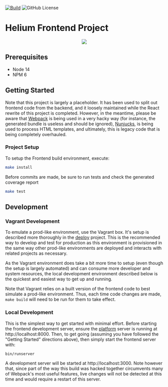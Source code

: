 [![Build](https://github.com/heliumedu/frontend/workflows/build.yml/badge.svg)](https://github.com/heliumedu/frontend/actions/workflows/build.yml)
![GitHub License](https://img.shields.io/github/license/heliumedu/frontend)

# Helium Frontend Project

<p align="center"><img src="https://www.heliumedu.com/assets/img/logo_full_blue.png" /></p>

## Prerequisites

- Node 14
- NPM 6

## Getting Started
Note that this project is largely a placeholder. It has been used to split out frontend code from the backend, and it
loosely maintained while the React rewrite of this project is completed. However, in the meantime, please be aware that
[Webpack](https://webpack.js.org/) is being used in a very hacky way (for instance, the generated bundle is useless and
should be ignored), [Nunjucks](https://mozilla.github.io/nunjucks/), is being used to process HTML templates, and
ultimately, this is legacy code that is being completely overhauled.

### Project Setup
To setup the Frontend build environment, execute:

```sh
make install
```

Before commits are made, be sure to run tests and check the generated coverage report

```sh
make test
```

## Development
### Vagrant Development
To emulate a prod-like environment, use the Vagrant box. It's setup is described more thoroughly in the [deploy](https://github.com/HeliumEdu/deploy#readme)
project. This is the recommended way to develop and test for production as this environment is provisioned in the same way other prod-like
environments are deployed and interacts with related projects as necessary.

As the Vagrant environment does take a bit more time to setup (even though the setup is largely automated) and can consume more developer
and system resources, the local development environment described below is the quickest and easiest way to get up and running.

Note that Vagrant relies on a built version of the frontend code to best simulate a prod-like environment. Thus, each
time code changes are made, `make build` will need to be run for them to take effect.

### Local Development
This is the simplest way to get started with minimal effort. Before starting the frontend development server, ensure the
[platform](https://github.com/HeliumEdu/platform#readme) server is running at http://localhost:8000. Then, to get going
(assuming you have followed the "Getting Started" directions above), then simply start the frontend server with:

```sh
bin/runserver
```

A development server will be started at http://localhost:3000. Note however that, since part of the way this build was
hacked together circumvents many of Webpack's most useful features, live changes will not be detected at this time and
would require a restart of this server.
